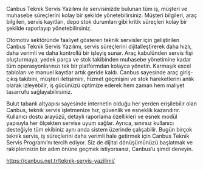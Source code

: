Canbus Teknik Servis Yazılımı ile servisinizde bulunan tüm iş, müşteri ve muhasebe süreçlerini kolay bir şekilde yönetebilirsiniz. Müşteri bilgileri, araç bilgileri, servis kayıtları, depo stok durumları gibi kritik süreçleri kolay bir şekilde raporlayıp yönetebilirsiniz.

Otomotiv sektöründe faaliyet gösteren teknik servisler için geliştirilen Canbus Teknik Servis Yazılımı, servis süreçlerini dijitalleştirerek daha hızlı, daha verimli ve daha kontrollü bir işleyiş sunar. Araç kabulünden servis fişi oluşturmaya, yedek parça ve stok takibinden muhasebe yönetimine kadar tüm operasyonlarınızı tek bir platformdan kolayca yönetin. Karmaşık excel tabloları ve manuel kayıtlar artık geride kaldı. Canbus sayesinde araç giriş-çıkış takibini, müşteri iletişimini, hizmet geçmişini ve stok hareketlerini anlık olarak izleyebilir, iş gücünüzü optimize ederek hem zaman hem maliyet tasarrufu sağlayabilirsiniz.

Bulut tabanlı altyapısı sayesinde internetin olduğu her yerden erişilebilir olan Canbus, teknik servis işletmenize hız, güvenlik ve esneklik kazandırır. Kullanıcı dostu arayüzü, detaylı raporlama özellikleri ve esnek modül yapısıyla her ölçekten servise uyum sağlar. Ayrıca, sınırsız kullanıcı desteğiyle tüm ekibiniz aynı anda sistem üzerinde çalışabilir. Bugün birçok teknik servis, iş süreçlerini daha verimli hale getirmek için Canbus Teknik Servis Programı’nı tercih ediyor. Siz de dijital dönüşümünüzü başlatmak ve rakiplerinizin bir adım önüne geçmek istiyorsanız, Canbus’u şimdi deneyin.

https://canbus.net.tr/teknik-servis-yazilimi/
